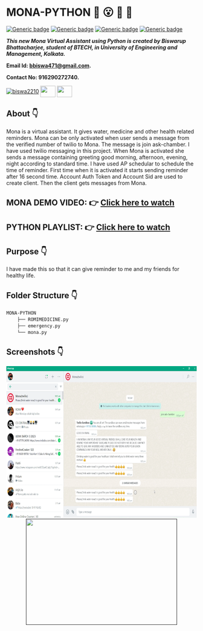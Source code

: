 # MONA-PYTHON  :star_struck: :open_mouth: :running: :star2:

[![Generic badge](https://img.shields.io/badge/advance-Python3-yellowgreen)](https://shields.io/) [![Generic badge](https://img.shields.io/badge/module-random-red)](https://shields.io/) [![Generic badge](https://img.shields.io/badge/module-time-brightgreen)](https://shields.io/) [![Generic badge](https://img.shields.io/badge/module-datetime-orange)](https://shields.io/) 
<br>

***This new Mona Virtual Assistant using Python is created by Biswarup Bhattacharjee, student of BTECH, in University of Engineering and Management, Kolkata.***

**Email Id: bbiswa471@gmail.com.** 

**Contact No: 916290272740.** 


<p align="left">
<a href="https://www.facebook.com/profile.php?id=100070395300810" target="blank"><img align="center" src="https://cdn.jsdelivr.net/npm/simple-icons@3.0.1/icons/facebook.svg" alt="biswa2210" height="30" width="40" /></a>
<a href="https://instagram.com/biswarup2210" target="blank"><img align="center" src="https://cdn.jsdelivr.net/npm/simple-icons@3.0.1/icons/instagram.svg" alt="" height="30" width="40" /></a>
<a href="https://github.com/biswa2210" target="blank"><img align="center" src="https://cdn.jsdelivr.net/npm/simple-icons@3.0.1/icons/github.svg" alt="" height="30" width="40" /></a>
</p>

## About :point_down: 

<div align="justified">
    
Mona is a virtual assistant. It gives water, medicine and other health related reminders. Mona can be only activated when user sends a message from the verified number of twilio to Mona. The message is join ask-chamber. I have used twilio messaging in this project. When Mona is activated she sends a message containing greeting good morning, afternoon, evening, night according to standard time. I have used AP schedular to schedule the time of reminder. First time when it is activated it starts sending reminder after 16 second time. Account Auth Token and Account Sid are used to create client. Then the client gets messages from Mona.
 
</div>

## MONA DEMO VIDEO: :point_right: <a href="https://www.youtube.com/watch?v=cIiXk4OQ4EU&list=PL0lbDlMJ1h4ikgkbohDuJurlnFvGzJCMr&index=7">Click here to watch</a>

## PYTHON PLAYLIST: :point_right: <a href="https://www.youtube.com/watch?v=SsKXFCSfQgw&list=PL0lbDlMJ1h4ikgkbohDuJurlnFvGzJCMr">Click here to watch</a>

## Purpose :point_down:

<div align="justified">
    
I have made this so that it can give reminder to me and my friends for healthy life.
</div>


## Folder Structure :point_down:

```bash
MONA-PYTHON
    ├── ROMIMEDICINE.py
    ├── emergency.py
    └── mona.py
```
    
## Screenshots :point_down: 

<div align="center">
    
<a href="mona1.png"><img src="mona1.png" width="800" height= "400"></a> <a href=""><img src="" width="400" height= "280"></a>

</div>


